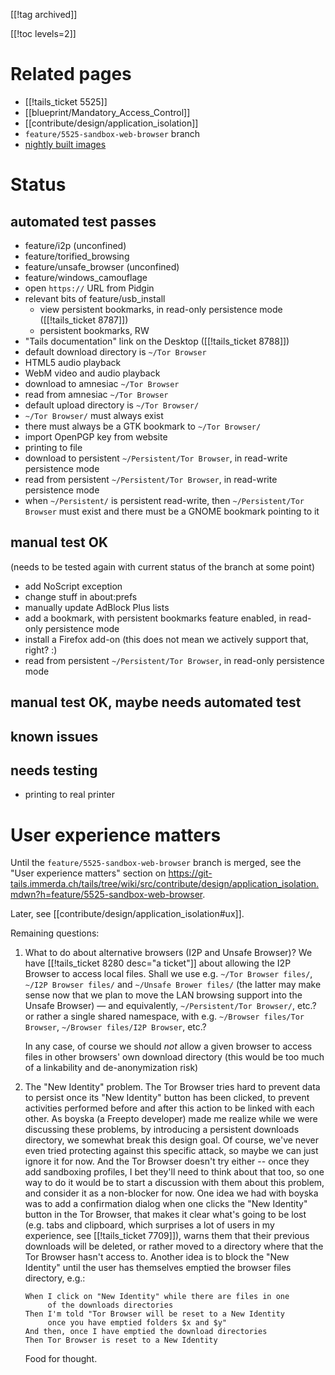 [[!tag archived]]

[[!toc levels=2]]

Related pages
=============

* [[!tails_ticket 5525]]
* [[blueprint/Mandatory_Access_Control]]
* [[contribute/design/application_isolation]]
* `feature/5525-sandbox-web-browser` branch
* [nightly built images](http://nightly.tails.boum.org/build_Tails_ISO_feature-5525-sandbox-web-browser/)

Status
======

## automated test passes

* feature/i2p (unconfined)
* feature/torified_browsing
* feature/unsafe_browser (unconfined)
* feature/windows_camouflage
* open `https://` URL from Pidgin
* relevant bits of feature/usb_install
  - view persistent bookmarks, in read-only persistence mode ([[!tails_ticket 8787]])
  - persistent bookmarks, RW
* "Tails documentation" link on the Desktop ([[!tails_ticket 8788]])
* default download directory is `~/Tor Browser`
* HTML5 audio playback
* WebM video and audio playback
* download to amnesiac `~/Tor Browser`
* read from amnesiac `~/Tor Browser`
* default upload directory is `~/Tor Browser/`
* `~/Tor Browser/` must always exist
* there must always be a GTK bookmark to `~/Tor Browser/`
* import OpenPGP key from website
* printing to file
* download to persistent `~/Persistent/Tor Browser`, in
  read-write persistence mode
* read from persistent `~/Persistent/Tor Browser`, in read-write
  persistence mode
* when `~/Persistent/` is persistent read-write, then
  `~/Persistent/Tor Browser` must exist and there must be
  a GNOME bookmark pointing to it

## manual test OK

(needs to be tested again with current status of the branch at some point)

* add NoScript exception
* change stuff in about:prefs
* manually update AdBlock Plus lists
* add a bookmark, with persistent bookmarks feature enabled, in
  read-only persistence mode
* install a Firefox add-on (this does not mean we actively support that, right? :)
* read from persistent `~/Persistent/Tor Browser`, in read-only
  persistence mode

## manual test OK, maybe needs automated test


## known issues


## needs testing

* printing to real printer

<a id="ux"></a>

User experience matters
=======================

Until the `feature/5525-sandbox-web-browser` branch is merged, see the
"User experience matters" section on
<https://git-tails.immerda.ch/tails/tree/wiki/src/contribute/design/application_isolation.mdwn?h=feature/5525-sandbox-web-browser>.

Later, see [[contribute/design/application_isolation#ux]].

Remaining questions:

1. What to do about alternative browsers (I2P and Unsafe Browser)?
   We have [[!tails_ticket 8280 desc="a ticket"]] about allowing the
   I2P Browser to access local files. Shall we use e.g. `~/Tor Browser
   files/`, `~/I2P Browser files/` and `~/Unsafe Brower files/` (the
   latter may make sense now that we plan to move the LAN browsing
   support into the Unsafe Browser) — and equivalently,
   `~/Persistent/Tor Browser/`, etc.? or rather a single
   shared namespace, with e.g. `~/Browser files/Tor Browser`,
   `~/Browser files/I2P Browser`, etc.?
   
   In any case, of course we should _not_ allow a given browser to
   access files in other browsers' own download directory (this would
   be too much of a linkability and de-anonymization risk)

2. The "New Identity" problem. The Tor Browser tries hard to prevent
   data to persist once its "New Identity" button has been clicked, to
   prevent activities performed before and after this action to be
   linked with each other. As boyska (a Freepto developer) made me
   realize while we were discussing these problems, by introducing
   a persistent downloads directory, we somewhat break this design
   goal. Of course, we've never even tried protecting against this
   specific attack, so maybe we can just ignore it for now. And the
   Tor Browser doesn't try either -- once they add sandboxing
   profiles, I bet they'll need to think about that too, so one way to
   do it would be to start a discussion with them about this problem,
   and consider it as a non-blocker for now. One idea we had with
   boyska was to add a confirmation dialog when one clicks the "New
   Identity" button in the Tor Browser, that makes it clear what's
   going to be lost (e.g. tabs and clipboard, which surprises a lot of
   users in my experience, see [[!tails_ticket 7709]]), warns them
   that their previous downloads will be deleted, or rather moved to
   a directory where that the Tor Browser hasn't access to.
   Another idea is to block the "New Identity" until the user has
   themselves emptied the browser files directory, e.g.:
   
       When I click on "New Identity" while there are files in one
            of the downloads directories
       Then I'm told "Tor Browser will be reset to a New Identity
            once you have emptied folders $x and $y"
       And then, once I have emptied the download directories
       Then Tor Browser is reset to a New Identity
   
   Food for thought.

